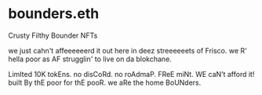 # bounders.eth
Crusty Filthy Bounder NFTs

we just cahn't affeeeeeerd it out here in deez streeeeeets of Frisco. we R' hella poor as AF strugglin' to live on da blokchane.

LimIted 10K tokEns. no disCoRd. no roAdmaP. FReE miNt. WE caN’t afford it! built By thE poor for thE pooR. we aRe the home BoUNders.
